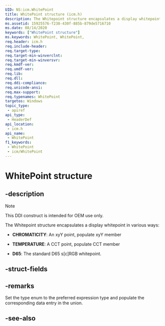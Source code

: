 ```yaml
---
UID: NS:icm.WhitePoint
title: WhitePoint structure (icm.h)
description: The Whitepoint structure encapsulates a display whitepoint.
ms.assetid: 15925576-f238-430f-885b-879de5716710
ms.date: 08/14/2020
keywords: ["WhitePoint structure"]
ms.keywords: WhitePoint, WhitePoint,
req.header: icm.h
req.include-header: 
req.target-type: 
req.target-min-winverclnt: 
req.target-min-winversvr: 
req.kmdf-ver: 
req.umdf-ver: 
req.lib: 
req.dll: 
req.ddi-compliance: 
req.unicode-ansi: 
req.max-support: 
req.typenames: WhitePoint
targetos: Windows
topic_type:
 - apiref
api_type:
 - HeaderDef
api_location:
 - icm.h
api_name:
 - WhitePoint
f1_keywords:
 - WhitePoint
 - icm/WhitePoint
---
```


# WhitePoint structure


## -description

> [!NOTE]
> This DDI construct is intended for OEM use only.

The Whitepoint structure encapsulates a display whitepoint in various ways:

- **CHROMATICITY**: An xyY point, populate xyY member

- **TEMPERATURE**: A CCT point, populate CCT member

- **D65**: The standard D65 s[c]RGB whitepoint.

## -struct-fields

## -remarks

Set the type enum to the preferred expression type and populate the corresponding data entry in the union.

## -see-also

